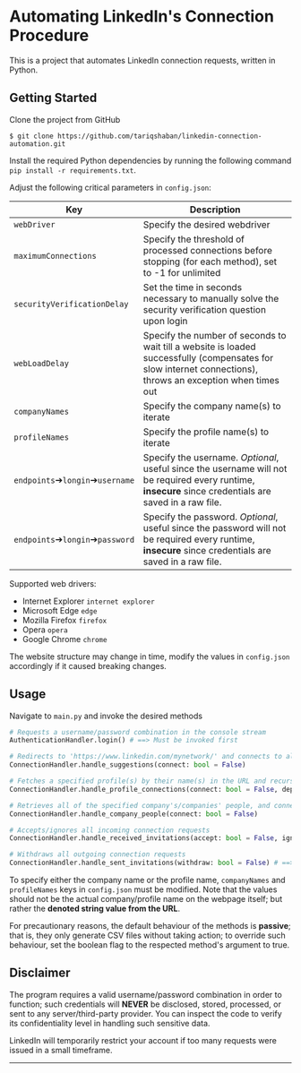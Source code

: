 Automating LinkedIn's Connection Procedure
==============================
This is a project that automates LinkedIn connection requests, written in Python.


Getting Started
------------
Clone the project from GitHub

`$ git clone https://github.com/tariqshaban/linkedin-connection-automation.git`

Install the required Python dependencies by running the following command `pip install -r requirements.txt`.

Adjust the following critical parameters in `config.json`:

| Key                                           | Description                                                                                                                                                 |
|-----------------------------------------------|-------------------------------------------------------------------------------------------------------------------------------------------------------------|
| `webDriver`                                   | Specify the desired webdriver                                                                                                                               |
| `maximumConnections`                          | Specify the threshold of processed connections before stopping (for each method), set to -1 for unlimited                                                   |
| `securityVerificationDelay`                   | Set the time in seconds necessary to manually solve the security verification question upon login                                                           |
| `webLoadDelay`                                | Specify the number of seconds to wait till a website is loaded successfully (compensates for slow internet connections), throws an exception when times out |
| `companyNames`                                | Specify the company name(s) to iterate                                                                                                                      |
| `profileNames`                                | Specify the profile name(s) to iterate                                                                                                                      |
| `endpoints`&#10132;`longin`&#10132;`username` | Specify the username. *Optional*, useful since the username will not be required every runtime, **insecure** since credentials are saved in a raw file.     |
| `endpoints`&#10132;`longin`&#10132;`password` | Specify the password. *Optional*, useful since the password will not be required every runtime, **insecure** since credentials are saved in a raw file.     |

Supported web drivers:

* Internet Explorer `internet explorer`
* Microsoft Edge `edge`
* Mozilla Firefox `firefox`
* Opera `opera`
* Google Chrome `chrome`

The website structure may change in time, modify the values in `config.json` accordingly if it caused breaking changes.

Usage
------------

Navigate to `main.py` and invoke the desired methods

``` python
# Requests a username/password combination in the console stream
AuthenticationHandler.login() # ==> Must be invoked first

# Redirects to 'https://www.linkedin.com/mynetwork/' and connects to all profiles under the 'More suggestions for you' section
ConnectionHandler.handle_suggestions(connect: bool = False)

# Fetches a specified profile(s) by their name(s) in the URL and recursively connect to all of their connections
ConnectionHandler.handle_profile_connections(connect: bool = False, depth=1)

# Retrieves all of the specified company's/companies' people, and connects to them
ConnectionHandler.handle_company_people(connect: bool = False)

# Accepts/ignores all incoming connection requests
ConnectionHandler.handle_received_invitations(accept: bool = False, ignore: bool = False)

# Withdraws all outgoing connection requests
ConnectionHandler.handle_sent_invitations(withdraw: bool = False) # ==> Warning, LinkedIn will not permit reconnecting to the same profile for three weeks
```

To specify either the company name or the profile name, `companyNames` and `profileNames` keys in `config.json` must be
modified. Note that the values should not be the actual company/profile name on the webpage itself; but rather the 
**denoted string value from the URL**.

For precautionary reasons, the default behaviour of the methods is **passive**; that is, they only generate CSV files
without taking action; to override such behaviour, set the boolean flag to the respected method's argument to true.

Disclaimer
------------

The program requires a valid username/password combination in order to function; such credentials will **NEVER** be
disclosed, stored, processed, or sent to any server/third-party provider. You can inspect the code to verify its
confidentiality level in handling such sensitive data.

LinkedIn will temporarily restrict your account if too many requests were issued in a small timeframe.

--------